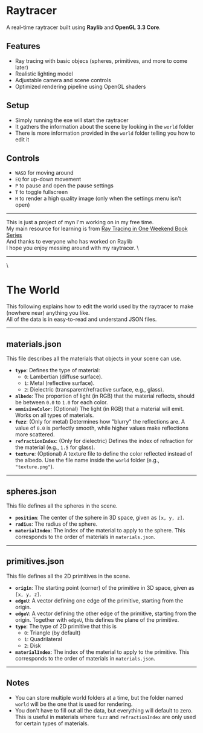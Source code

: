 # Raytracer

A real-time raytracer built using **Raylib** and **OpenGL 3.3 Core**.

## Features
- Ray tracing with basic objecs (spheres, primitives, and more to come later)
- Realistic lighting model
- Adjustable camera and scene controls
- Optimized rendering pipeline using OpenGL shaders

## Setup
- Simply running the exe will start the raytracer
- It gathers the information about the scene by looking in the `world` folder
- There is more information provided in the `world` folder telling you how to edit it


## Controls
- `WASD` for moving around
- `EQ` for up-down movement
- `P` to pause and open the pause settings
- `T` to toggle fullscreen
- `H` to render a high quality image (only when the settings menu isn't open)

---

This is just a project of myn I'm working on in my free time.\
My main resource for learning is from [Ray Tracing in One Weekend Book Series](https://raytracing.github.io/)\
And thanks to everyone who has worked on Raylib\
I hope you enjoy messing around with my raytracer.
\

---
\

# The World

This following explains how to edit the world used by the raytracer to make (nowhere near) anything you like.  
All of the data is in easy-to-read and understand JSON files.

---

## materials.json
This file describes all the materials that objects in your scene can use.

- **`type`**: Defines the type of material:
  - `0`: Lambertian (diffuse surface).
  - `1`: Metal (reflective surface).
  - `2`: Dielectric (transparent/refractive surface, e.g., glass).
- **`albedo`**: The proportion of light (in RGB) that the material reflects, should be between `0.0` to `1.0` for each color.
- **`emmisiveColor`**: (Optional) The light (in RGB) that a material will emit. Works on all types of materials.
- **`fuzz`**: (Only for metal) Determines how "blurry" the reflections are. A value of `0.0` is perfectly smooth, while higher values make reflections more scattered.
- **`refractionIndex`**: (Only for dielectric) Defines the index of refraction for the material (e.g., `1.5` for glass).
- **`texture`**: (Optional) A texture file to define the color reflected instead of the albedo. Use the file name inside the `world` folder (e.g., `"texture.png"`).

---

## spheres.json
This file defines all the spheres in the scene.

- **`position`**: The center of the sphere in 3D space, given as `[x, y, z]`.
- **`radius`**: The radius of the sphere.
- **`materialIndex`**: The index of the material to apply to the sphere. This corresponds to the order of materials in `materials.json`.

---

## primitives.json
This file defines all the 2D primitives in the scene.

- **`origin`**: The starting point (corner) of the primitive in 3D space, given as `[x, y, z]`.
- **`edgeU`**: A vector defining one edge of the primitive, starting from the origin.
- **`edgeV`**: A vector defining the other edge of the primitive, starting from the origin. Together with `edgeU`, this defines the plane of the primitive.
- **`type`**: The type of 2D primitive that this is
  - `0`: Triangle (by default)
  - `1`: Quadrilateral
  - `2`: Disk
- **`materialIndex`**: The index of the material to apply to the primitive. This corresponds to the order of materials in `materials.json`.

---

## Notes
- You can store multiple world folders at a time, but the folder named `world` will be the one that is used for rendering.
- You don't have to fill out all the data, but everything will default to zero. This is useful in materials where `fuzz` and `refractionIndex` are only used for certain types of materials.
